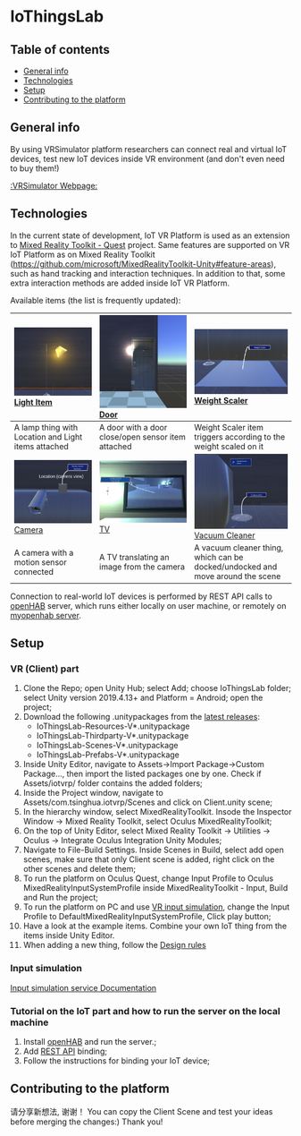 # IoThingsLab

## Table of contents
* [General info](#general-info)
* [Technologies](#technologies)
* [Setup](#setup)
* [Contributing to the platform](#contributing-to-the-platform)

## General info
By using VRSimulator platform researchers can connect real and virtual IoT devices, test new IoT devices inside VR environment (and don't even need to buy them!)

[:VRSimulator Webpage:](https://vrsimulator.github.io/)
	
## Technologies
In the current state of development, IoT VR Platform is used as an extension to [Mixed Reality Toolkit - Quest](https://github.com/provencher/MRTK-Quest) project. 
Same features are supported on VR IoT Platform as on Mixed Reality Toolkit (https://github.com/microsoft/MixedRealityToolkit-Unity#feature-areas), such as hand tracking and interaction techniques. In addition to that, some extra interaction methods are added inside IoT VR Platform.

Available items (the list is frequently updated):

| [![Lamp](/Readme/Files/Lamp.png)]() [Light Item](Documentation/Things/Lamp.md) | [![Door](/Readme/Files/Door.png)]() [Door](Documentation/Things/Door.md) | [![WeightScaler](/Readme/Files/WeightScaler.png)]() [Weight Scaler](Documentation/Things/WeightScaler.md) | 
|:--- | :--- | :--- |
| A lamp thing with Location and Light items attached | A door with a door close/open sensor item attached | Weight Scaler item triggers according to the weight scaled on it |
| [![Camera](/Readme/Files/Camera.png)]() [Camera](Documentation/Things/Camera.md) | [![TV](/Readme/Files/TV.png)]() [TV](Documentation/Things/TV.md) | [![Vacuum Cleaner](/Readme/Files/VacuumCleaner.png)]() [Vacuum Cleaner](Documentation/Things/VacuumCleaner.md) |
| A camera with a motion sensor connected | A TV translating an image from the camera | A vacuum cleaner thing, which can be docked/undocked and move around the scene |

Connection to real-world IoT devices is performed by REST API calls to [openHAB](https://www.openhab.org/download/) server, which runs either locally on user machine, or remotely on [myopenhab server](http://myopenhab.org/).

	
## Setup

### VR (Client) part
1. Clone the Repo; open Unity Hub; select Add; choose IoThingsLab folder; select Unity version 2019.4.13+ and Platform = Android; open the project;
2. Download the following .unitypackages from the [latest releases](https://github.com/VRSimulator/IoThingsLab/releases):
    * IoThingsLab-Resources-V*.unitypackage
    * IoThingsLab-Thirdparty-V*.unitypackage
    * IoThingsLab-Scenes-V*.unitypackage
    * IoThingsLab-Prefabs-V*.unitypackage
3. Inside Unity Editor, navigate to Assets->Import Package->Custom Package..., then import the listed packages one by one. Check if Assets/iotvrp/ folder contains the added folders;
4. Inside the Project window, navigate to Assets/com.tsinghua.iotvrp/Scenes and click on Client.unity scene;
5. In the hierarchy window, select MixedRealityToolkit. Insode the Inspector Window -> Mixed Reality Toolkit, select Oculus MixedRealityToolkit;
6. On the top of Unity Editor, select Mixed Reality Toolkit -> Utilities -> Oculus -> Integrate Oculus Integration Unity Modules;
7. Navigate to File-Build Settings. Inside Scenes in Build, select add open scenes, make sure that only Client scene is added, right click on the other scenes and delete them;
8. To run the platform on Oculus Quest, change Input Profile to Oculus MixedRealityInputSystemProfile inside MixedRealityToolkit - Input, Build and Run the project;
9. To run the platform on PC and use [VR input simulation](#input-simulation), change the Input Profile to DefaultMixedRealityInputSystemProfile, Click play button;
10. Have a look at the example items. Combine your own IoT thing from the items inside Unity Editor.
11. When adding a new thing, follow the [Design rules](https://www.bilibili.com/video/BV1mK4y1f7FL?from=search&seid=2714519419091722950)

### Input simulation
[Input simulation service Documentation](https://microsoft.github.io/MixedRealityToolkit-Unity/Documentation/InputSimulation/InputSimulationService.html)

### Tutorial on the IoT part and how to run the server on the local machine
1. Install [openHAB](https://www.openhab.org/download/) and run the server.;
2. Add [REST API](https://www.openhab.org/docs/configuration/restdocs.html) binding;
3. Follow the instructions for binding your IoT device;

## Contributing to the platform
请分享新想法, 谢谢！
You can copy the Client Scene and test your ideas before merging the changes:) Thank you!
